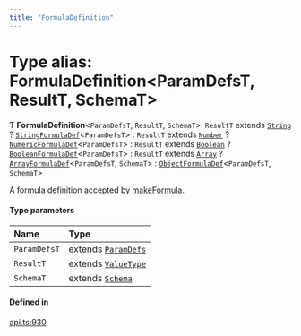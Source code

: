 ```yaml
---
title: "FormulaDefinition"
---
```

# Type alias: FormulaDefinition<ParamDefsT, ResultT, SchemaT\>

Ƭ **FormulaDefinition**<`ParamDefsT`, `ResultT`, `SchemaT`\>: `ResultT` extends [`String`](../enums/ValueType.md#string) ? [`StringFormulaDef`](StringFormulaDef.md)<`ParamDefsT`\> : `ResultT` extends [`Number`](../enums/ValueType.md#number) ? [`NumericFormulaDef`](NumericFormulaDef.md)<`ParamDefsT`\> : `ResultT` extends [`Boolean`](../enums/ValueType.md#boolean) ? [`BooleanFormulaDef`](BooleanFormulaDef.md)<`ParamDefsT`\> : `ResultT` extends [`Array`](../enums/ValueType.md#array) ? [`ArrayFormulaDef`](ArrayFormulaDef.md)<`ParamDefsT`, `SchemaT`\> : [`ObjectFormulaDef`](ObjectFormulaDef.md)<`ParamDefsT`, `SchemaT`\>

A formula definition accepted by [makeFormula](../functions/makeFormula.md).

#### Type parameters

| Name | Type |
| :------ | :------ |
| `ParamDefsT` | extends [`ParamDefs`](ParamDefs.md) |
| `ResultT` | extends [`ValueType`](../enums/ValueType.md) |
| `SchemaT` | extends [`Schema`](Schema.md) |

#### Defined in

[api.ts:930](https://github.com/coda/packs-sdk/blob/main/api.ts#L930)
